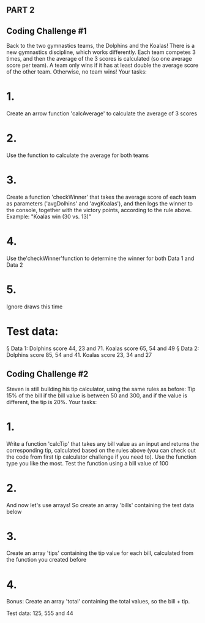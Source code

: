 ## PART 2

## Coding Challenge #1

Back to the two gymnastics teams, the Dolphins and the Koalas! There is a new gymnastics discipline, which works differently.
Each team competes 3 times, and then the average of the 3 scores is calculated (so one average score per team).
A team only wins if it has at least double the average score of the other team. Otherwise, no team wins!
Your tasks:

# 1.

Create an arrow function 'calcAverage' to calculate the average of 3 scores

# 2.

Use the function to calculate the average for both teams

# 3.

Create a function 'checkWinner' that takes the average score of each team as parameters ('avgDolhins' and 'avgKoalas'), and then logs the winner to the console, together with the victory points, according to the rule above. Example: "Koalas win (30 vs. 13)"

# 4.

Use the'checkWinner'function to determine the winner for both Data 1 and Data 2

# 5.

Ignore draws this time

# Test data:

§ Data 1: Dolphins score 44, 23 and 71. Koalas score 65, 54 and 49 § Data 2: Dolphins score 85, 54 and 41. Koalas score 23, 34 and 27

#####

<!-- ---------------------------------------------- -->

## Coding Challenge #2

Steven is still building his tip calculator, using the same rules as before: Tip 15% of the bill if the bill value is between 50 and 300, and if the value is different, the tip is 20%.
Your tasks:

# 1.

Write a function 'calcTip' that takes any bill value as an input and returns the corresponding tip, calculated based on the rules above (you can check out the code from first tip calculator challenge if you need to). Use the function type you like the most. Test the function using a bill value of 100

# 2.

And now let's use arrays! So create an array 'bills' containing the test data below

# 3.

Create an array 'tips' containing the tip value for each bill, calculated from the function you created before

# 4.

Bonus: Create an array 'total' containing the total values, so the bill + tip.

Test data: 125, 555 and 44

<!-- ---------------------------------------------- -->
